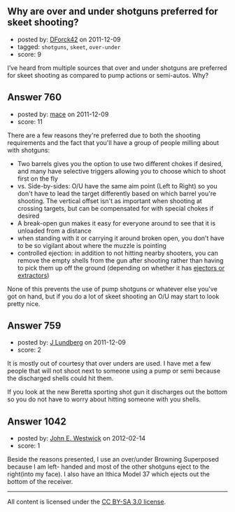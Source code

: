 ## Why are over and under shotguns preferred for skeet shooting?

- posted by: [DForck42](https://stackexchange.com/users/-1/124-dforck42) on 2011-12-09
- tagged: `shotguns`, `skeet`, `over-under`
- score: 9

<p>I’ve heard from multiple sources that over and under shotguns are preferred for skeet shooting as compared to pump actions or semi-autos.  Why?</p>



## Answer 760

- posted by: [mace](https://stackexchange.com/users/-1/163-mace) on 2011-12-09
- score: 11

<p>There are a few reasons they're preferred due to both the shooting requirements and the fact that you'll have a group of people milling about with shotguns:</p>

<ul>
<li>Two barrels gives you the option to use two different chokes if desired, and many have selective triggers allowing you to choose which to shoot first on the fly</li>
<li>vs. Side-by-sides: O/U have the same aim point (Left to Right) so you don't have to lead the target differently based on which barrel you're shooting. The vertical offset isn't as important when shooting at crossing targets, but can be compensated for with special chokes if desired</li>
<li>A break-open gun makes it easy for everyone around to see that it is unloaded from a distance</li>
<li>when standing with it or carrying it around broken open, you don't have to be so vigilant about where the muzzle is pointing</li>
<li>controlled ejection: in addition to not hitting nearby shooters, you can remove the empty shells from the gun after shooting rather than having to pick them up off the ground (depending on whether it has <a href="http://firearms.stackexchange.com/a/625/163">ejectors or extractors</a>)</li>
</ul>

<p>None of this prevents the use of pump shotguns or whatever else you've got on hand, but if you do a lot of skeet shooting an O/U may start to look pretty nice.</p>



## Answer 759

- posted by: [J Lundberg](https://stackexchange.com/users/-1/40-j-lundberg) on 2011-12-09
- score: 2

<p>It is mostly out of courtesy that over unders are used.  I have met a few people that will not shoot next to someone using a pump or semi because the discharged shells could hit them.</p>

<p>If you look at the new Beretta sporting shot gun it discharges out the bottom so you do not have to worry about hitting someone with you shells.</p>



## Answer 1042

- posted by: [John E. Westwick](https://stackexchange.com/users/-1/437-john-e-westwick) on 2012-02-14
- score: 1

<p>Beside the reasons presented, I use an over/under Browning Superposed because I am left- handed and most of the other shotguns eject to the right(into my face). I also have an Ithica Model 37 which ejects out the bottom of the receiver.</p>




---

All content is licensed under the [CC BY-SA 3.0 license](https://creativecommons.org/licenses/by-sa/3.0/).
